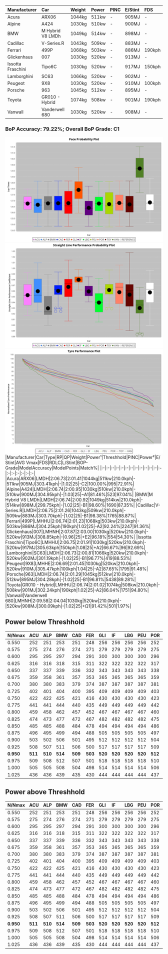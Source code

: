 |Manufacturer|Car|Weight|Power|PINC|E/Stint|FDS|
|:-|:-|:-|:-|:-|:-|:-|
|Acura|ARX06|1044kg|511kw|-|905MJ|-|
|Alpine|A424|1030kg|510kw|-|900MJ|-|
|BMW|M Hybrid V8 LMDh|1049kg|514kw|-|898MJ|-|
|Cadillac|V-Series.R|1043kg|509kw|-|883MJ|-|
|Ferrari|499P|1068kg|503kw|-|886MJ|190kph|
|Glickenhaus|007|1030kg|520kw|-|913MJ|-|
|Issotta Fraschini|Tipo6C|1030kg|520kw|-|917MJ|150kph|
|Lamborghini|SC63|1066kg|520kw|-|902MJ|-|
|Peugeot|9X8|1030kg|520kw|-|910MJ|100kph|
|Porsche|963|1045kg|512kw|-|895MJ|-|
|Toyota|GR010 - Hybrid|1074kg|508kw|-|901MJ|190kph|
|Vanwall|Vanderwell 680|1030kg|520kw|-|908MJ|-|

### BoP Accuracy: 79.22%; Overall BoP Grade: C1
![PACECHART](./IMG/AUTO.png)
![STRAIGHTLINEPERFORMANCECHART](./IMG/AUTO_sp.png)
![TYREPERFORMANCECHART](./IMG/AUTO_tw.png)
|Manufacturer|Car|Type|RP|QP|Weight|Power¹|Threshhold|PINC|Power²|E/Stint|AVG Vmax|FDS|RDLC|L/Stint|BOP-Grade|ModelAccuracy|ModelPoints|Match%|
|:-|:-|:-|:-|:-|:-|:-|:-|:-|:-|:-|:-|:-|:-|:-|:-|:-|:-|:-|
|Acura|ARX06|LMDH|2:06.73|2:01.41|1044kg|511kw|210.0kph|-|511kw|905MJ|303.41kph|-|1.02|25|-C2|100.00%|995|72.91%|
|Alpine|A424|LMDH|2:06.74|2:00.95|1030kg|510kw|210.0kph|-|510kw|900MJ|304.95kph|-|1.03|25|~A1|81.46%|523|97.04%|
|BMW|M Hybrid V8 LMDh|LMDH|2:06.74|2:00.92|1049kg|514kw|210.0kph|-|514kw|898MJ|299.75kph|-|1.02|25|-B1|98.60%|1690|87.35%|
|Cadillac|V-Series.R|LMDH|2:06.75|2:01.26|1043kg|509kw|210.0kph|-|509kw|883MJ|303.70kph|-|1.02|25|-B1|98.38%|1765|88.87%|
|Ferrari|499P|LMHHU|2:06.74|2:01.23|1068kg|503kw|210.0kph|-|503kw|886MJ|304.25kph|190kph|1.02|25|-A2|92.24%|2247|91.36%|
|Glickenhaus|007|LMHNH|2:07.87|2:03.00|1030kg|520kw|210.0kph|-|520kw|913MJ|308.85kph|-|0.96|25|+E2|96.18%|554|54.30%|
|Issotta Fraschini|Tipo6C|LMHHU|2:06.75|2:01.91|1030kg|520kw|210.0kph|-|520kw|917MJ|305.63kph|150kph|1.08|25|+A2|66.67%|96|92.69%|
|Lamborghini|SC63|LMDH|2:06.73|2:00.81|1066kg|520kw|210.0kph|-|520kw|902MJ|301.19kph|-|1.02|25|-B1|96.77%|419|88.53%|
|Peugeot|9X8|LMHHE|2:06.69|2:01.45|1030kg|520kw|210.0kph|-|520kw|910MJ|305.47kph|100kph|1.04|25|-A2|87.65%|1795|91.48%|
|Porsche|963|LMDH|2:06.74|2:01.29|1045kg|512kw|210.0kph|-|512kw|895MJ|304.28kph|-|1.02|25|-B1|96.81%|5438|89.28%|
|Toyota|GR010 - Hybrid|LMHHU|2:06.74|2:01.02|1074kg|508kw|210.0kph|-|508kw|901MJ|302.24kph|190kph|1.02|25|-A2|86.04%|1751|94.80%|
|Vanwall|Vanderwell 680|LMHNH|2:09.58|2:04.04|1030kg|520kw|210.0kph|-|520kw|908MJ|300.09kph|-|1.02|25|+Ω1|91.42%|501|1.97%|

## Power below Threshhold
|N/Nmax|ACU|ALP|BMW|CAD|FER|GLI|IF|LBG|PEU|POR|TOY|VAN|
|:-|:-|:-|:-|:-|:-|:-|:-|:-|:-|:-|:-|:-|
|0.550|252|251|253|251|248|256|256|256|256|252|250|256|
|0.575|275|274|276|274|271|279|279|279|279|275|273|279|
|0.600|295|295|297|294|291|300|300|300|300|296|293|300|
|0.625|316|316|318|315|311|322|322|322|322|317|314|322|
|0.650|337|337|339|336|332|343|343|343|343|338|335|343|
|0.675|359|358|361|357|353|365|365|365|365|359|357|365|
|0.700|380|380|383|379|374|387|387|387|387|381|378|387|
|0.725|402|401|404|400|395|409|409|409|409|403|399|409|
|0.750|422|422|425|421|416|430|430|430|430|423|420|430|
|0.775|441|441|444|440|435|449|449|449|449|442|439|449|
|0.800|459|458|462|457|452|467|467|467|467|460|456|467|
|0.825|474|473|477|472|467|482|482|482|482|475|471|482|
|0.850|485|485|488|484|478|494|494|494|494|486|483|494|
|0.875|496|495|499|494|488|505|505|505|505|497|493|505|
|0.900|503|502|506|501|495|512|512|512|512|504|500|512|
|0.925|508|507|511|506|500|517|517|517|517|509|505|517|
|**0.950**|**511**|**510**|**514**|**509**|**503**|**520**|**520**|**520**|**520**|**512**|**508**|**520**|
|0.975|509|508|512|507|501|518|518|518|518|510|506|518|
|1.000|505|505|508|504|498|514|514|514|514|506|503|514|
|1.025|436|436|439|435|430|444|444|444|444|437|434|444|

## Power above Threshhold
|N/Nmax|ACU|ALP|BMW|CAD|FER|GLI|IF|LBG|PEU|POR|TOY|VAN|
|:-|:-|:-|:-|:-|:-|:-|:-|:-|:-|:-|:-|:-|
|0.550|252|251|253|251|248|256|256|256|256|252|250|256|
|0.575|275|274|276|274|271|279|279|279|279|275|273|279|
|0.600|295|295|297|294|291|300|300|300|300|296|293|300|
|0.625|316|316|318|315|311|322|322|322|322|317|314|322|
|0.650|337|337|339|336|332|343|343|343|343|338|335|343|
|0.675|359|358|361|357|353|365|365|365|365|359|357|365|
|0.700|380|380|383|379|374|387|387|387|387|381|378|387|
|0.725|402|401|404|400|395|409|409|409|409|403|399|409|
|0.750|422|422|425|421|416|430|430|430|430|423|420|430|
|0.775|441|441|444|440|435|449|449|449|449|442|439|449|
|0.800|459|458|462|457|452|467|467|467|467|460|456|467|
|0.825|474|473|477|472|467|482|482|482|482|475|471|482|
|0.850|485|485|488|484|478|494|494|494|494|486|483|494|
|0.875|496|495|499|494|488|505|505|505|505|497|493|505|
|0.900|503|502|506|501|495|512|512|512|512|504|500|512|
|0.925|508|507|511|506|500|517|517|517|517|509|505|517|
|**0.950**|**511**|**510**|**514**|**509**|**503**|**520**|**520**|**520**|**520**|**512**|**508**|**520**|
|0.975|509|508|512|507|501|518|518|518|518|510|506|518|
|1.000|505|505|508|504|498|514|514|514|514|506|503|514|
|1.025|436|436|439|435|430|444|444|444|444|437|434|444|
